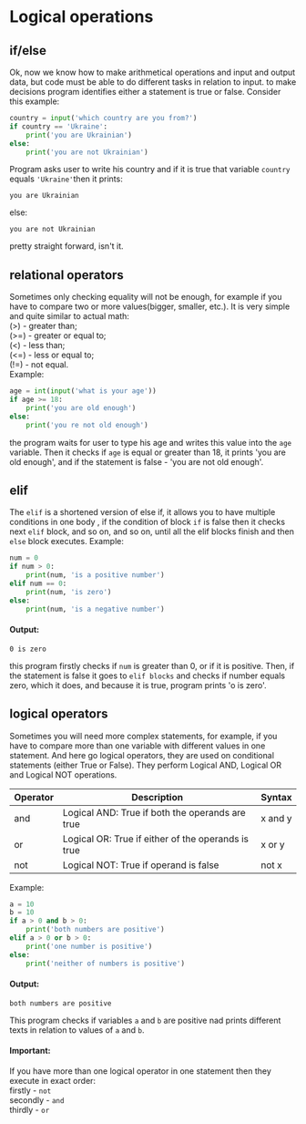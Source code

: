 # Logical operations
## if/else
Ok, now we know how to make arithmetical operations and input and output data, but code must
be able to do different tasks in relation to input. to make decisions program identifies either
a statement is true or false. Consider this example:
```python
country = input('which country are you from?')
if country == 'Ukraine':
    print('you are Ukrainian')
else:
    print('you are not Ukrainian')
```
Program asks user to write  his country and if it is true that variable `country` equals 
`'Ukraine'`then it prints:
```
you are Ukrainian 
```
else:
```
you are not Ukrainian
```
pretty straight forward, isn't it.
## relational operators
Sometimes only checking equality will not be enough, for example if you have to compare two
or more values(bigger, smaller, etc.). It is very simple and quite similar to actual math:
<br/>
(>) - greater than;
<br/>
(>=) - greater or equal to;
<br/>
(<) - less than;
<br/>
(<=) - less or equal to;
<br/>
(!=) - not equal.
<br/>
Example:
```python
age = int(input('what is your age'))
if age >= 18:
    print('you are old enough')
else:
    print('you re not old enough')
```
the program waits for user to type his age and writes this value into the `age` variable.
Then it checks if `age` is equal or greater than 18, it prints 'you are old enough',
and if the statement is false - 'you are not old enough'.
## elif
The `elif` is a shortened version of else if, it allows you to have multiple conditions in one body
, if the condition of block `if` is false then it checks next `elif` block, and so on, and so on,
until all the elif blocks finish and then `else` block executes. Example:
```python
num = 0
if num > 0:
    print(num, 'is a positive number')
elif num == 0:
    print(num, 'is zero')
else:
    print(num, 'is a negative number')
```
#### Output:
```
0 is zero
```
this program firstly checks if `num` is greater than 0, or if it is positive. Then, if the
statement is false it goes to `elif blocks` and checks if number equals zero, which it does,
and because it is true, program prints 'o is zero'.
## logical operators
Sometimes you will need more complex statements, for example, if you have to compare more than one
variable with different values in one statement. And here go logical operators, they are used on 
conditional statements (either True or False). They perform Logical AND, Logical OR and Logical
NOT operations.

| Operator	 | Description	                                         | Syntax   |
|-----------|------------------------------------------------------|----------|
| and       | 	Logical AND: True if both the operands are true     | 	x and y |
| or        | 	Logical OR: True if either of the operands is true	 | 	x or y  |
| not       | 	Logical NOT: True if operand is false	              | 	not x   |
Example:
```python
a = 10
b = 10
if a > 0 and b > 0:
    print('both numbers are positive')
elif a > 0 or b > 0:
    print('one number is positive')
else:
    print('neither of numbers is positive')
```
#### Output:
```
both numbers are positive
```
This program checks if variables `a` and `b` are positive nad prints different
texts in relation to values of `a` and `b`.
#### Important:
If you have more than one logical operator in one statement then they execute
in exact order:
<br/>
firstly - `not`
<br/>
secondly - `and`
<br/>
thirdly - `or`